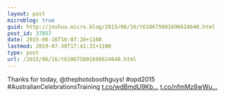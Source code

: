 ```yaml
---
layout: post
microblog: true
guid: http://joshua.micro.blog/2015/06/16/t610675001696624640.html
post_id: 37857
date: 2015-06-16T16:07:20+1100
lastmod: 2019-07-30T17:41:31+1100
type: post
url: /2015/06/16/t610675001696624640.html
---
```

Thanks for today, @thephotoboothguys! #opd2015 #AustralianCelebrationsTraining [t.co/wdBmdU9Kb...](http://t.co/wdBmdU9Kbi) [t.co/nfmMz8wWu...](http://t.co/nfmMz8wWuW)
